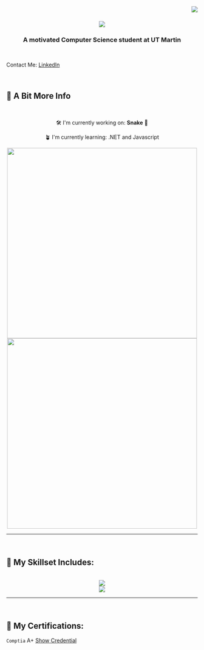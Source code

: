 <img align="right" src="https://visitor-badge.laobi.icu/badge?page_id=josiahtripp.josiahtripp" />

<h1 align="center">
  <img src="https://readme-typing-svg.herokuapp.com/?font=Righteous&size=35&center=true&vCenter=true&width=500&height=70&duration=4000&lines=Hi+There!+👋;+I'm+Josiah+Tripp!;" />
</h1>

<h3 align = "center">A motivated Computer Science student at UT Martin</h3>
<br>
<p align="left">Contact Me: <a href ="https://www.linkedin.com/in/josiah-tripp/">LinkedIn</a></p>

<br>
<h2>🔎 A Bit More Info</h2>
<br>
<div align="center">

🛠️ I'm currently working on: **Snake** 🐍

🪴 I'm currently learning: .NET and Javascript

<img src="https://github-readme-stats.anuraghazra1.vercel.app/api?username=josiahtripp&show_icons=true&theme=nightowl" width="500"/>
<img src="https://github-readme-stats.vercel.app/api/top-langs?username=josiahtripp&langs_count=10&show_icons=true&locale=en&layout=compact&theme=nightowl&hide=html" width="500"/>

</div>
<hr>

<br>
<h2>🔧 My Skillset Includes:</h2>
<br>

<div align="center">
  <img src="https://skillicons.dev/icons?i=c,cpp,cs,py,html"/>
  <br>
  <img src="https://skillicons.dev/icons?i=blender,git,github,vscode,emacs,linux,ubuntu"/>
</div>
<hr>

<br>

<h2>📃 My Certifications:</h2>

<div align="left">

  `Comptia` A+ <a href="https://www.credly.com/badges/40c48cd1-4179-4764-9f64-916190af429b/public_url">Show Credential</a>
</div>
